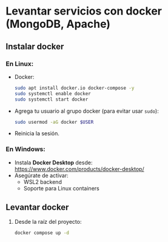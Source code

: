 # Levantar servicios con docker (MongoDB, Apache)

## Instalar docker

### En Linux:

- Docker:

  ```bash
  sudo apt install docker.io docker-compose -y
  sudo systemctl enable docker
  sudo systemctl start docker
  ```

- Agrega tu usuario al grupo docker (para evitar usar `sudo`):

  ```bash
  sudo usermod -aG docker $USER
  ```

- Reinicia la sesión.

### En Windows:

- Instala **Docker Desktop** desde:
   https://www.docker.com/products/docker-desktop/
- Asegúrate de activar:
  - WSL2 backend
  - Soporte para Linux containers

## Levantar docker

1. Desde la raíz del proyecto:

   ```bash
   docker compose up -d
   ```
